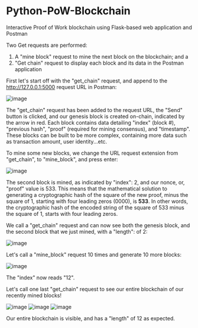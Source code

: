 # Python-PoW-Blockchain
Interactive Proof of Work blockchain using Flask-based web application and Postman

Two Get requests are performed:
1) A "mine block" request to mine the next block on the blockchain; and a
2) "Get chain" request to display each block and its data in the Postman application

First let's start off with the "get_chain" request, and append to the http://127.0.0.1:5000 request URL in Postman:

![image](https://user-images.githubusercontent.com/50316657/133530419-1d43a6a4-6f7c-4fc4-a9ec-4d55ce14ef56.png)

The "get_chain" request has been added to the request URL, the "Send" button is clicked, and our genesis block is created on-chain, indicated by the arrow in red. Each block contains data detailing "index" (block #), "previous hash", "proof" (required for mining consensus), and "timestamp". These blocks can be built to be more complex, containing more data such as transaction amount, user identity...etc.

To mine some new blocks, we change the URL request extension from "get_chain", to "mine_block", and press enter:

![image](https://user-images.githubusercontent.com/50316657/133531004-2afa3bda-5be9-4ecb-a822-68e6218268e0.png)

The second block is mined, as indicated by "index": 2, and our nonce, or, "proof" value is 533.
This means that the mathematical solution to generating a cryptographic hash of the square of the new proof, minus the square of 1, starting with four leading zeros (0000), is **533**.
In other words, the cryptographic hash of the encoded string of the square of 533 minus the square of 1, starts with four leading zeros.

We call a "get_chain" request and can now see both the genesis block, and the second block that we just mined, with a "length": of 2:

![image](https://user-images.githubusercontent.com/50316657/133531972-2aa0f009-93a3-4264-9b80-c46e40a8ef25.png)

Let's call a "mine_block" request 10 times and generate 10 more blocks:

![image](https://user-images.githubusercontent.com/50316657/133532122-fe539085-31c3-4817-bc8d-b387a65762d8.png)

The "index" now reads "12".

Let's call one last "get_chain" request to see our entire blockchain of our recently mined blocks!

![image](https://user-images.githubusercontent.com/50316657/133532415-1d30ad09-0d31-4b53-8798-925c0e6d1f23.png)
![image](https://user-images.githubusercontent.com/50316657/133532439-aa09714e-11f1-4b97-80ff-eb21c04936df.png)
![image](https://user-images.githubusercontent.com/50316657/133532484-303ba355-d83c-4571-bcb2-8bf86a963e9b.png)

Our entire blockchain is visible, and has a "length" of 12 as expected.
